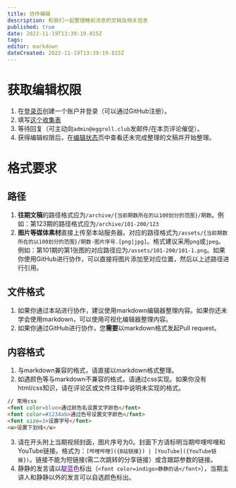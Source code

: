 ```yaml
---
title: 协作编辑
description: 和我们一起整理睡前消息的文稿及相关信息
published: true
date: 2022-11-19T13:39:19.815Z
tags: 
editor: markdown
dateCreated: 2022-11-19T13:39:19.815Z
---
```


# 获取编辑权限
1. 在[登录页](https://archive.bedtime.news/login)创建一个账户并登录（可以通过GitHub注册）。
2. 填写[这个收集表](https://forms.office.com/r/bmFjJpznxt)
3. 等待回复（可主动向`admin@eggroll.club`发邮件/在本页评论催促）。
4. 获得编辑权限后，在[编辑状态](/status)页中查看还未完成整理的文稿并开始整理。
# 格式要求
## 路径
1. **往期文稿**的路径格式应为`/archive/{当前期数所在的以100划分的范围}/期数`。例如：第123期的路径格式应为`/archive/101-200/123`
2. **图片等媒体素材**直接上传至本站服务器。对应的路径格式为`/assets/{当前期数所在的以100划分的范围}/期数-图片序号.[png|jpg]`。格式建议采用`png`或`jpeg`。例如：第101期的第1张图的对应路径应为`/assets/101-200/101-1.png`。如果你使用GitHub进行协作，可以直接将图片添加至对应位置，然后以上述路径进行引用。

## 文件格式
1. 如果你通过本站进行协作，建议使用markdown编辑器整理内容。如果你还未学会使用markdown，可以使用可视化编辑器整理内容。
2. 如果你通过GitHub进行协作，您**需要**以markdown格式发起Pull request。

## 内容格式
1. 与markdown兼容的格式，请直接以markdown格式整理。
2. 如遇颜色等与markdown不兼容的格式，请通过css实现。如果你没有html/css知识，请在评论区或文件注释中说明未实现的格式。
```html
// 常用css
<font color=blue>通过颜色名设置文字颜色</font>
<font color=#1234ab>通过色号设置文字颜色</font>
<font size=3>设置字号</font>
<u>设置下划线</u>
```
3. 请在开头附上当期视频封面，图片序号为0。封面下方请标明当期哔哩哔哩和YouTube链接。格式为：`[哔哩哔哩]({B站链接}) | [YouTube]({YouTube链接})`。链接不能为短链接(需二次跳转的分享链接）或含跟踪参数的链接。
4. 静静的发言请以<font color=indigo>靛蓝色</font>标出（`<font color=indigo>静静的话</font>`），当期主讲人和静静以外的发言可以自选颜色标出。
